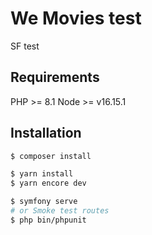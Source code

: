 # We Movies test

SF test

## Requirements

PHP >= 8.1
Node >= v16.15.1

## Installation

```bash
$ composer install

$ yarn install
$ yarn encore dev

$ symfony serve
# or Smoke test routes
$ php bin/phpunit
```
